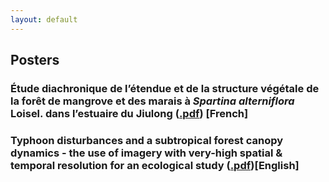 ```yaml
---
layout: default
---
```

## Posters

### Étude diachronique de l’étendue et de la structure végétale de la forêt de mangrove et des marais à _Spartina alterniflora_ Loisel. dans l’estuaire du Jiulong ([.pdf](./mangrove_spartina.pdf)) [French]
### Typhoon disturbances and a subtropical forest canopy dynamics - the use of imagery with very-high spatial & temporal resolution for an ecological study ([.pdf](./drone_canopy.pdf))[English]
